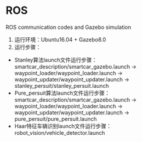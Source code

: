 # ROS
ROS communication codes and Gazebo simulation

1. 运行环境：Ubuntu16.04 + Gazebo8.0
2. 运行步骤：
 -  Stanley算法launch文件运行步骤：  
smartcar_description/smartcar_gazebo.launch -> waypoint_loader/waypoint_loader.launch -> waypoint_updater/waypoint_updater.launch -> stanley_persuit/stanley_persuit.launch
 - Pure_persuit算法launch文件运行步骤：  
smartcar_description/smartcar_gazebo.launch -> waypoint_loader/waypoint_loader.launch -> waypoint_updater/waypoint_updater.launch -> pure_persuit/pure_persuit.launch
 - Haar特征车辆识别launch文件运行步骤：  
robot_vision/vehicle_detector.launch
